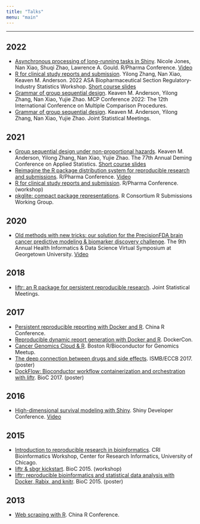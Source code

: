 ```yaml
---
title: "Talks"
menu: "main"
---
```


*  *  *  *

## 2022

- [Asynchronous processing of long-running tasks in Shiny](https://rinpharma.com/publication/rinpharma_291/).
  Nicole Jones, Nan Xiao, Shuqi Zhao, Lawrence A. Gould.
  R/Pharma Conference.
  [Video](https://www.youtube.com/watch?v=G1JVt0m9qOo)
- [R for clinical study reports and submission](https://ww2.amstat.org/meetings/biop/2022/shortcourses.cfm).
  Yilong Zhang, Nan Xiao, Keaven M. Anderson.
  2022 ASA Biopharmaceutical Section Regulatory-Industry Statistics Workshop.
  [Short course slides](https://r4csr.org/slides/fda-workshop-slides.html)
- [Grammar of group sequential design](https://keaven.github.io/talks/grammar-of-gsd-bremen/).
  Keaven M. Anderson, Yilong Zhang, Nan Xiao, Yujie Zhao.
  MCP Conference 2022: The 12th International Conference on Multiple Comparison Procedures.
- [Grammar of group sequential design](https://keaven.github.io/talks/grammar-of-gsd-bremen/).
  Keaven M. Anderson, Yilong Zhang, Nan Xiao, Yujie Zhao.
  Joint Statistical Meetings.

## 2021

- [Group sequential design under non-proportional hazards](https://keaven.github.io/gsd-deming/).
  Keaven M. Anderson, Yilong Zhang, Nan Xiao, Yujie Zhao.
  The 77th Annual Deming Conference on Applied Statistics.
  [Short course slides](https://keaven.github.io/gsd-deming/slides/)
- [Reimagine the R package distribution system for reproducible research and submissions](https://nanx.me/talks/reimagine-rpkgs/).
  R/Pharma Conference.
  [Video](https://www.youtube.com/watch?v=uqe8mFvOjUA)
- [R for clinical study reports and submission](https://r4csr.org/).
  R/Pharma Conference. (workshop)
- [pkglite: compact package representations](https://nanx.me/talks/pkglite-r-consortium/).
  R Consortium R Submissions Working Group.

## 2020

- [Old methods with new tricks: our solution for the PrecisionFDA brain cancer predictive modeling & biomarker discovery challenge](https://nanx.me/talks/icbi-symposium-precisionfda-nanxiao.pdf).
  The 9th Annual Health Informatics & Data Science Virtual Symposium at Georgetown University.
  [Video](https://vimeo.com/645442190)

## 2018

- [liftr: an R package for persistent reproducible research](https://nanx.me/talks/jsm2018-liftr-nanxiao.pdf).
  Joint Statistical Meetings.

## 2017

- [Persistent reproducible reporting with Docker and R](https://nanx.me/talks/chinar2017-liftr-nanxiao.pdf).
  China R Conference.
- [Reproducible dynamic report generation with Docker and R](https://nanx.me/talks/dockercon2017-liftr-nanxiao.pdf).
  DockerCon.
- [Cancer Genomics Cloud & R](https://nanx.me/talks/bioc-meetup-cgc-170112.pdf).
  Boston R/Bioconductor for Genomics Meetup.
- [The deep connection between drugs and side effects](https://nanx.me/posters/deep-drug-adr-poster-iscb.pdf).
  ISMB/ECCB 2017. (poster)
- [DockFlow: Bioconductor workflow containerization and orchestration with liftr](https://nanx.me/posters/dockflow-poster-bioc2017.pdf).
  BioC 2017. (poster)

## 2016

- [High-dimensional survival modeling with Shiny](https://nanx.me/talks/shinydevcon2016-lightning-nanxiao.pdf).
  Shiny Developer Conference.
  [Video](https://posit.co/resources/videos/survival-modeling/)

## 2015

- [Introduction to reproducible research in bioinformatics](https://nanx.me/talks/cri2015-reproducible-research-nanxiao.pdf).
  CRI Bioinformatics Workshop, Center for Research Informatics, University of Chicago.
- [liftr & sbgr kickstart](https://www.bioconductor.org/help/course-materials/2015/BioC2015/bioc2015-workshop-nanxiao.pdf).
  BioC 2015. (workshop)
- [liftr: reproducible bioinformatics and statistical data analysis with Docker, Rabix, and knitr](https://nanx.me/posters/liftr-poster-bioc2015.pdf).
  BioC 2015. (poster)

## 2013

- [Web scraping with R](https://nanx.me/talks/web-scraping-with-r-nanxiao.pdf).
  China R Conference.
